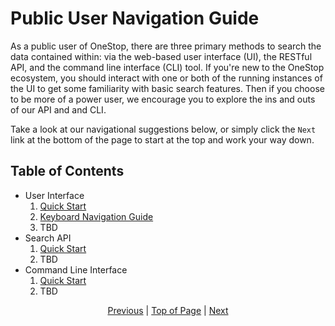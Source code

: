 # Public User Navigation Guide
As a public user of OneStop, there are three primary methods to search the data contained within: via the web-based user interface (UI), the RESTful API, and the command line interface (CLI) tool. If you're new to the OneStop ecosystem, you should interact with one or both of the running instances of the UI to get some familiarity with basic search features. Then if you choose to be more of a power user, we encourage you to explore the ins and outs of our API and and CLI.

Take a look at our navigational suggestions below, or simply click the `Next` link at the bottom of the page to start at the top and work your way down.

## Table of Contents
* User Interface
  1. [Quick Start](/public-user/ui/quickstart)
  1. [Keyboard Navigation Guide](/public-user/ui/keyboard-navigation)
  1. TBD
* Search API
  1. [Quick Start](/public-user/api/quickstart)
  1. TBD
* Command Line Interface
  1. [Quick Start](/public-user/cli/quickstart)
  1. TBD

<div align="center"><a href="/">Previous</a> | <a href="#public-user-navigation-guide">Top of Page</a> | <a href="/public-user/ui/quickstart">Next</a></div>